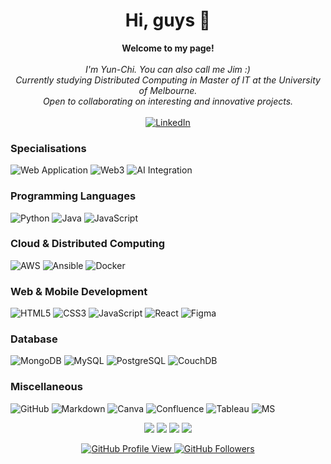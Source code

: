 <h1 align="center">Hi, guys 👋</h1>

<p align="center">
    <b>Welcome to my page!</b><br><br>
    <i>
        I'm Yun-Chi. You can also call me Jim :)<br>
        Currently studying Distributed Computing in Master of IT at the University of Melbourne.<br>
        Open to collaborating on interesting and innovative projects.<br>
    </i><br>
  <a href="https://www.linkedin.com/in/jim-hsiao/" target="_blank">
    <img src="https://img.shields.io/badge/LinkedIn-blue?style=flat-square&logo=linkedin" alt="LinkedIn">
  </a>
</p>

### Specialisations
![Web Application](https://img.shields.io/badge/web_application-black?style=for-the-badge&logo=web_application)
![Web3](https://img.shields.io/badge/web3-black?style=for-the-badge&logo=web3)
![AI Integration](https://img.shields.io/badge/ai_integration-black?style=for-the-badge&logo=ai_integration)

### Programming Languages
![Python](https://img.shields.io/badge/python-black?style=for-the-badge&logo=python)
![Java](https://img.shields.io/badge/java-black?style=for-the-badge&logo=openjdk)
![JavaScript](https://img.shields.io/badge/javascript-black?style=for-the-badge&logo=javascript)

### Cloud & Distributed Computing
![AWS](https://img.shields.io/badge/aws-black?style=for-the-badge&logo=amazon)
![Ansible](https://img.shields.io/badge/ansible-black?style=for-the-badge&logo=ansible)
![Docker](https://img.shields.io/badge/docker-black?style=for-the-badge&logo=docker)

### Web & Mobile Development
![HTML5](https://img.shields.io/badge/html5-black?style=for-the-badge&logo=html5)
![CSS3](https://img.shields.io/badge/css3-black?style=for-the-badge&logo=css3)
![JavaScript](https://img.shields.io/badge/javascript-black?style=for-the-badge&logo=javascript)
![React](https://img.shields.io/badge/react-black?style=for-the-badge&logo=react)
![Figma](https://img.shields.io/badge/figma-black?style=for-the-badge&logo=figma)

### Database
![MongoDB](https://img.shields.io/badge/mongodb-black?style=for-the-badge&logo=mongodb)
![MySQL](https://img.shields.io/badge/mysql-black?style=for-the-badge&logo=mysql)
![PostgreSQL](https://img.shields.io/badge/postgresql-black?style=for-the-badge&logo=postgresql)
![CouchDB](https://img.shields.io/badge/couchdb-black?style=for-the-badge&logo=couch-db)

### Miscellaneous
![GitHub](https://img.shields.io/badge/github-black?style=for-the-badge&logo=github)
![Markdown](https://img.shields.io/badge/markdown-black?style=for-the-badge&logo=markdown)
![Canva](https://img.shields.io/badge/canva-black?style=for-the-badge&logo=canva)
![Confluence](https://img.shields.io/badge/confluence-black?style=for-the-badge&logo=confluence)
![Tableau](https://img.shields.io/badge/tableau-black?style=for-the-badge&logo=tableau)
![MS](https://img.shields.io/badge/microsoft-black?style=for-the-badge&logo=microsoft)

<p align="center">
  <img src="http://github-profile-summary-cards.vercel.app/api/cards/profile-details?username=is0xjh25&theme=transparent" />
  <img src="https://github-readme-streak-stats.herokuapp.com/?user=is0xjh25&hide_border=true&card_width=338&theme=transparent" />
  <img src="http://github-profile-summary-cards.vercel.app/api/cards/stats?username=is0xjh25&theme=transparent" />
  <img src="https://github-readme-stats.vercel.app/api/top-langs/?username=is0xjh25&langs_count=5&exclude_repo=&hide=jupyter%20notebook,vim%20script,cmake,makefile,batchfile,emacs%20lisp,css,html&card_width=699&hide_border=true&theme=transparent" />
</p>

<p align="center">
  <a href="https://github.com/is0xjh25">
    <img src="https://komarev.com/ghpvc/?username=is0xjh25&logo=Github&color=blue&style=flat" alt="GitHub Profile View"/>
  </a>
  <a href="https://github.com/is0xjh25">
    <img src="https://img.shields.io/github/followers/is0xjh25?label=Followers" alt="GitHub Followers"/>
  </a>
</p>
